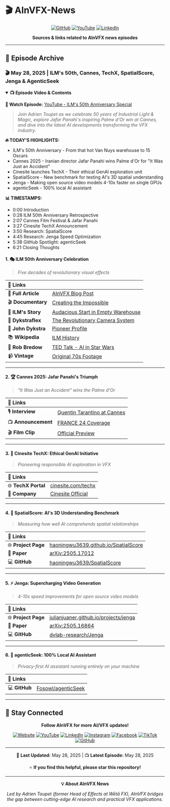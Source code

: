 # 🎬 AInVFX-News

<div align="center">
  
  [![GitHub](https://img.shields.io/badge/GitHub-100000?style=for-the-badge&logo=github&logoColor=white)](https://github.com/AInVFX)
  [![YouTube](https://img.shields.io/badge/YouTube-FF0000?style=for-the-badge&logo=youtube&logoColor=white)](https://www.youtube.com/@AInVFX)
  [![LinkedIn](https://img.shields.io/badge/LinkedIn-0077B5?style=for-the-badge&logo=linkedin&logoColor=white)](https://www.linkedin.com/company/ainvfx)
  
  **Sources & links related to AInVFX news episodes**
  
</div>

---

## 📅 Episode Archive

### 🎬 May 28, 2025 | ILM's 50th, Cannes, TechX, SpatialScore, Jenga & AgenticSeek

<details open>
<summary><b>📺 Episode Video & Contents</b></summary>

**🎥 Watch Episode:** [YouTube - ILM's 50th Anniversary Special](https://youtu.be/ffyLCdJc9B8)

> *Join Adrien Toupet as we celebrate 50 years of Industrial Light & Magic, explore Jafar Panahi's inspiring Palme d'Or win at Cannes, and dive into the latest AI developments transforming the VFX industry.*

**🔥 TODAY'S HIGHLIGHTS:**
- ILM's 50th Anniversary - From that hot Van Nuys warehouse to 15 Oscars
- Cannes 2025 - Iranian director Jafar Panahi wins Palme d'Or for "It Was Just an Accident"
- Cinesite launches TechX - Their ethical GenAI exploration unit
- SpatialScore - New benchmark for testing AI's 3D spatial understanding
- Jenga - Making open source video models 4-10x faster on single GPUs
- agenticSeek - 100% local AI assistant

**📊 TIMESTAMPS:**
- 0:00 Introduction
- 0:28 ILM 50th Anniversary Retrospective
- 2:07 Cannes Film Festival & Jafar Panahi
- 3:27 Cinesite TechX Announcement
- 3:50 Research: SpatialScore
- 4:45 Research: Jenga Speed Optimization
- 5:38 GitHub Spotlight: agenticSeek
- 6:21 Closing Thoughts

#### 1. 🎭 **ILM 50th Anniversary Celebration**

> *Five decades of revolutionary visual effects*

| 🔗 **Links** | |
|:---|:---|
| 📰 **Full Article** | [AInVFX Blog Post](https://www.ainvfx.com/blog/ilms-50th-cannes-techx-spatialscore-jenga-and-agenticseek/) |
| 🎬 **Documentary** | [Creating the Impossible](https://www.imdb.com/title/tt1657302/) |
| 📖 **ILM's Story** | [Audacious Start in Empty Warehouse](https://www.ilm.com/ilms-audacious-start-in-an-empty-warehouse-began-50-years-ago/) |
| 🚀 **Dykstraflex** | [The Revolutionary Camera System](https://www.lucasfilm.com/news/lucasfilm-originals-the-dykstraflex/) |
| 👤 **John Dykstra** | [Pioneer Profile](https://mrfeelgood.com/articles/wtf-is-john-dykstra) |
| 📚 **Wikipedia** | [ILM History](https://en.wikipedia.org/wiki/Industrial_Light_%26_Magic) |
| 🎤 **Rob Bredow** | [TED Talk - AI in Star Wars](https://www.youtube.com/watch?v=E3Yo7PULlPs) |
| 📹 **Vintage** | [Original 70s Footage](https://vimeo.com/5494280) |

---

#### 2. 🏆 **Cannes 2025: Jafar Panahi's Triumph**

> *"It Was Just an Accident" wins the Palme d'Or*

| 🔗 **Links** | |
|:---|:---|
| 🎙️ **Interview** | [Quentin Tarantino at Cannes](https://www.festival-cannes.com/en/medialibrary/interview-with-quentin-tarantino/) |
| 📺 **Announcement** | [FRANCE 24 Coverage](https://www.youtube.com/watch?v=bgFB_SH8AU8) |
| 🎬 **Film Clip** | [Official Preview](https://www.youtube.com/watch?v=Sxcrm1FGO9c) |

---

#### 3. 🚀 **Cinesite TechX: Ethical GenAI Initiative**

> *Pioneering responsible AI exploration in VFX*

| 🔗 **Links** | |
|:---|:---|
| 🌐 **TechX Portal** | [cinesite.com/techx](https://cinesite.com/techx/) |
| 🏢 **Company** | [Cinesite Official](https://cinesite.com/) |

---

#### 4. 📐 **SpatialScore: AI's 3D Understanding Benchmark**

> *Measuring how well AI comprehends spatial relationships*

| 🔗 **Links** | |
|:---|:---|
| 🌐 **Project Page** | [haoningwu3639.github.io/SpatialScore](https://haoningwu3639.github.io/SpatialScore/) |
| 📄 **Paper** | [arXiv:2505.17012](https://arxiv.org/abs/2505.17012) |
| 💻 **GitHub** | [haoningwu3639/SpatialScore](https://github.com/haoningwu3639/SpatialScore/) |

---

#### 5. ⚡ **Jenga: Supercharging Video Generation**

> *4-10x speed improvements for open source video models*

| 🔗 **Links** | |
|:---|:---|
| 🌐 **Project Page** | [julianjuaner.github.io/projects/jenga](https://julianjuaner.github.io/projects/jenga/) |
| 📄 **Paper** | [arXiv:2505.16864](https://arxiv.org/abs/2505.16864) |
| 💻 **GitHub** | [dvlab-research/Jenga](https://github.com/dvlab-research/Jenga/) |

---

#### 6. 🤖 **agenticSeek: 100% Local AI Assistant**

> *Privacy-first AI assistant running entirely on your machine*

| 🔗 **Links** | |
|:---|:---|
| 💻 **GitHub** | [Fosowl/agenticSeek](https://github.com/Fosowl/agenticSeek) |

</details>

---

## 📢 Stay Connected

<div align="center">
  
  **Follow AInVFX for more AI/VFX updates!**
  
  [![Website](https://img.shields.io/badge/Website-ainvfx.com-blue?style=social)](https://www.ainvfx.com)
  [![YouTube](https://img.shields.io/youtube/channel/subscribers/UCz3nVz4K5HKcXxJRkjhFTlA?style=social&label=Subscribe)](https://www.youtube.com/@AInVFX)
  [![LinkedIn](https://img.shields.io/badge/LinkedIn-Follow-blue?style=social&logo=linkedin)](https://www.linkedin.com/company/ainvfx)
  [![Instagram](https://img.shields.io/badge/Instagram-Follow-E4405F?style=social&logo=instagram)](https://www.instagram.com/ainvfxcom)
  [![Facebook](https://img.shields.io/badge/Facebook-Like-1877F2?style=social&logo=facebook)](https://www.facebook.com/ainvfxcom)
  [![TikTok](https://img.shields.io/badge/TikTok-Follow-black?style=social&logo=tiktok)](https://www.tiktok.com/@ainvfxcom)
  [![GitHub](https://img.shields.io/github/followers/AInVFX?style=social)](https://github.com/AInVFX)
  
</div>

---

<div align="center">
  
  📅 **Last Updated:** May 28, 2025 | 📺 **Latest Episode:** May 28, 2025
  
  ⭐ **If you find this helpful, please star this repository!**
  
  ---
  
  **💡 About AInVFX News**
  
  *Led by Adrien Toupet (former Head of Effects at Wētā FX), AInVFX bridges the gap between cutting-edge AI research and practical VFX applications.*
  
</div>

